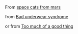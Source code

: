 From [space cats from mars](http://www.hdwallpapers.im/commer_kitty_is_ready_to_save_the_world-wallpaper.html)

from [Bad underwear syndrome](https://www.youtube.com/watch?v=iXsAG4ykFJk)

or from [Too much of a good thing](https://s3.amazonaws.com/DanniMedia/articlepics/52b47e852dd5055de607dada.jpg)
